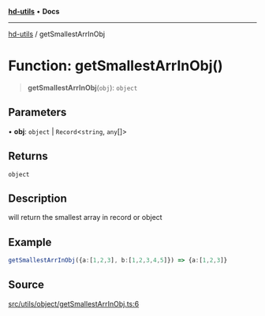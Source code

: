 [**hd-utils**](../README.md) • **Docs**

***

[hd-utils](../globals.md) / getSmallestArrInObj

# Function: getSmallestArrInObj()

> **getSmallestArrInObj**(`obj`): `object`

## Parameters

• **obj**: `object` \| `Record`\<`string`, `any`[]\>

## Returns

`object`

## Description

will return the smallest array in record or object

## Example

```ts
getSmallestArrInObj({a:[1,2,3], b:[1,2,3,4,5]}) => {a:[1,2,3]}
```

## Source

[src/utils/object/getSmallestArrInObj.ts:6](https://github.com/AhmadHddad/h-utils/blob/5c76ff5de068cee019fc632d9da2e395721bb48f/src/utils/object/getSmallestArrInObj.ts#L6)
